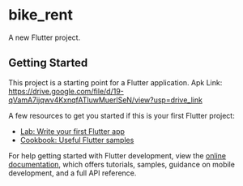 # bike_rent

A new Flutter project.

## Getting Started

This project is a starting point for a Flutter application.
Apk Link: https://drive.google.com/file/d/19-qVamA7ijqwv4KxnqfATluwMuerlSeN/view?usp=drive_link

A few resources to get you started if this is your first Flutter project:

- [Lab: Write your first Flutter app](https://docs.flutter.dev/get-started/codelab)
- [Cookbook: Useful Flutter samples](https://docs.flutter.dev/cookbook)

For help getting started with Flutter development, view the
[online documentation](https://docs.flutter.dev/), which offers tutorials,
samples, guidance on mobile development, and a full API reference.
